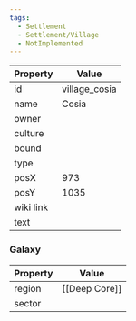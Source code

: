 ```yaml
---
tags:
  - Settlement
  - Settlement/Village
  - NotImplemented
---
```


| Property  | Value         |
| --------- | ------------- |
| id        | village_cosia |
| name      | Cosia         |
| owner     |               |
| culture   |               |
| bound     |               |
| type      |               |
| posX      | 973           |
| posY      | 1035          |
| wiki link |               |
| text      |               |

### Galaxy
| Property | Value         |
| -------- | ------------- |
| region   | [[Deep Core]] |
| sector   |               |
